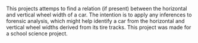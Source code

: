 This projects attemps to find a relation (if present) between the horizontal and vertical wheel width of a car. The intention is to apply any inferences to forensic analysis, which might help identify a car from the horizontal and vertical wheel widths derived from its tire tracks.
This project was made for a school science project.
